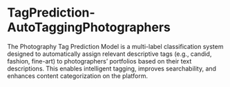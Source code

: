 # TagPrediction-AutoTaggingPhotographers
The Photography Tag Prediction Model is a multi-label classification system designed to automatically assign relevant descriptive tags (e.g., candid, fashion, fine-art) to photographers’ portfolios based on their text descriptions. This enables intelligent tagging, improves searchability, and enhances content categorization on the platform.
